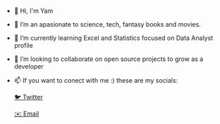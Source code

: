 - 👋 Hi, I'm Yam
- 👀 I’m an apasionate to science, tech, fantasy books and movies.
- 🌱 I’m currently learning Excel and Statistics focused on Data Analyst profile
- 💞️ I’m looking to collaborate on open source projects to grow as a developer
- 📫 If you want to conect with me :) these are my socials:
  
  [🐦 Twitter](https://twitter.com/di_analyst)
  
  [✉️ Email](danielduran.dev@gmail.com)
